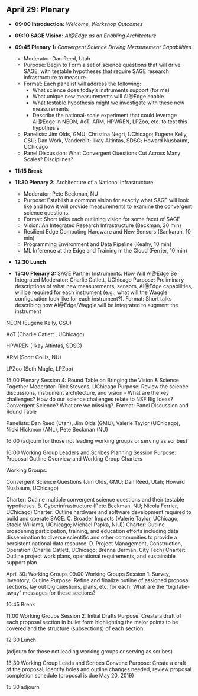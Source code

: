 ## April 29:  Plenary 
* __09:00 Introduction:__ _Welcome, Workshop Outcomes_
* __09:10 SAGE Vision:__ _AI@Edge as an Enabling Architecture_
* __09:45 Plenary 1:__ _Convergent Science Driving Measurement Capabilities_
	- Moderator: Dan Reed, Utah
	- Purpose: Begin to Form a set of science questions that will drive SAGE, with testable hypotheses that require SAGE research infrastructure to measure.
	- Format: Each panelist will address the following:
		* What science does today’s instruments support (for me)
		* What unique new measurements will AI@Edge enable
		* What testable hypothesis might we investigate with these new measurements
		* Describe the national-scale experiment that could leverage AI@Edge in NEON, AoT, ARM, HPWREN, LPZoo, etc. to test this hypothesis.
	- Panelists: Jim Olds, GMU; Christina Negri, UChicago; Eugene Kelly, CSU; Dan Work, Vanderbilt; Ilkay Altintas, SDSC; Howard Nusbaum, UChicago
	- Panel Discussion: What Convergent Questions Cut Across Many Scales? Disciplines?

* __11:15 Break__
* __11:30  Plenary 2:__ Architecture of a National Infrastructure
	- Moderator: Pete Beckman, NU
	- Purpose: Establish a common vision for exactly what SAGE will look like and how it will provide measurements to examine the convergent science questions.
	- Format: Short talks each outlining vision for some facet of SAGE
	- Vision: An Integrated Research Infrastructure (Beckman, 30 min)
	- Resilient Edge Computing Hardware and New Sensors (Sankaran, 10 min)
	- Programming Environment and Data Pipeline (Keahy, 10 min)
	- ML Inference at the Edge and Training in the Cloud (Ferrier, 10 min)
* __12:30 Lunch__
* __13:30 Plenary 3:__ SAGE Partner
 Instruments: How Will AI@Edge Be Integrated
Moderator: Charlie Catlett, UChicago
Purpose: Preliminary descriptions
 of what new measurements, sensors, AI@Edge capabilities, will be required for each instrument (e.g., what will the Waggle configuration look like for each instrument?).
Format: Short talks describing how
 AI@Edge/Waggle will be integrated to augment the instrument

NEON
 (Eugene Kelly, CSU) 


AoT
 (Charlie Catlett , UChicago)


HPWREN
 (Ilkay Altintas, SDSC)


ARM
 (Scott Collis, NU)


LPZoo
 (Seth Magle, LPZoo)


15:00 Plenary Session 4: Round
 Table on Bringing the Vision & Science Together
Moderator: Rick Stevens, UChicago
Purpose: Review the science discussions,
 instrument architecture, and vision - What are the key challenges?  How do our science challenges relate to NSF Big Ideas? Convergent Science? What are we missing?.
Format: Panel Discussion and Round
 Table

Panelists:  Dan Reed (Utah), Jim
 Olds (GMU), Valerie Taylor (UChicago), Nicki Hickmon (ANL), Pete Beckman (NU)

16:00
 (adjourn for those not
 leading working groups or serving as scribes)

16:00 Working Group Leaders
 and Scribes Planning Session
Purpose: Proposal Outline Overview
 and Working Group Charters

Working Groups:


Convergent Science Questions (Jim Olds, GMU; Dan Reed,
 Utah; Howard Nusbaum, UChicago)

Charter: Outline multiple convergent science questions
 and their testable hypotheses.
B.
 Cyberinfrastructure (Pete Beckman, NU; Nicola Ferrier, UChicago)
Charter: Outline hardware and software development required
 to build and operate SAGE.
C.
 Broader Impacts (Valerie Taylor, UChicago; Stacie Williams, UChicago; Michael Papka, NIU))
Charter: Outline broadening participation, training,
 and education efforts including data dissemination to diverse scientific and other communities to provide a persistent national data resource.
D.
 Project Management, Construction, Operation (Charlie Catlett, UChicago; Brenna Berman, City Tech)
Charter: Outline project work plans, operational requirements,
 and sustainable support plan.




April
 30: Working Groups
09:00  Working Groups Session
 1: Survey, Inventory, Outline
Purpose: Refine and finalize outline
 of assigned proposal sections, lay out big questions, plans, etc. for each.  What are the “big take-away” messages for these sections?

10:45
Break

11:00 Working Groups Session
 2: Initial Drafts
Purpose: Create a draft of each
 proposal section in bullet form highlighting the major points to be covered and the structure (subsections) of each section.

12:30
Lunch

(adjourn
 for those not
 leading working groups or serving as scribes)

13:30 Working Group Leads and
 Scribes Convene
Purpose: Create a draft of the proposal,
 identify holes and outline changes needed, review proposal completion schedule (proposal is due May 20, 2019)

15:30
 adjourn 
